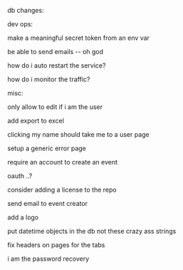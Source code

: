 db changes:


dev ops:

make a meaningful secret token from an env var

be able to send emails -- oh god

how do i auto restart the service?

how do i monitor the traffic?



misc:

only allow to edit if i am the user

add export to excel

clicking my name should take me to a user page

setup a generic error page

require an account to create an event

oauth ..?

consider adding a license to the repo

send email to event creator

add a logo

put datetime objects in the db not these crazy ass strings

fix headers on pages for the tabs

i am the password recovery

